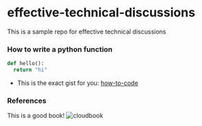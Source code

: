 # effective-technical-discussions
This is a sample repo for effective technical discussions

### How to write a python function

```python
def hello():
  return "hi"
```

* This is the exact gist for you:  [how-to-code](https://gist.github.com/noahgift/7b9e2056b3a72c83c0f1abdb3c99259d)


### References

This is a good book!
![cloudbook](https://user-images.githubusercontent.com/58792/89722272-a9d77880-d9b5-11ea-996e-15e1541a5cc0.jpeg)
